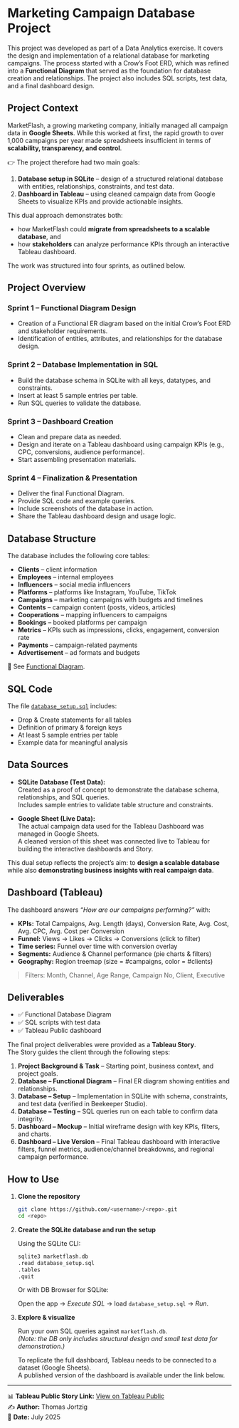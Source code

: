 # Marketing Campaign Database Project

This project was developed as part of a Data Analytics exercise. It covers the design and implementation of a relational database for marketing campaigns. The process started with a Crow’s Foot ERD, which was refined into a **Functional Diagram** that served as the foundation for database creation and relationships. The project also includes SQL scripts, test data, and a final dashboard design.

## Project Context

MarketFlash, a growing marketing company, initially managed all campaign data in **Google Sheets**. While this worked at first, the rapid growth to over 1,000 campaigns per year made spreadsheets insufficient in terms of **scalability, transparency, and control**.  

👉 The project therefore had two main goals:

1. **Database setup in SQLite** – design of a structured relational database with entities, relationships, constraints, and test data.  
2. **Dashboard in Tableau** – using cleaned campaign data from Google Sheets to visualize KPIs and provide actionable insights.  

This dual approach demonstrates both:

- how MarketFlash could **migrate from spreadsheets to a scalable database**, and  
- how **stakeholders** can analyze performance KPIs through an interactive Tableau dashboard.  

The work was structured into four sprints, as outlined below.

## Project Overview

### Sprint 1 – Functional Diagram Design

- Creation of a Functional ER diagram based on the initial Crow’s Foot ERD and stakeholder requirements.  
- Identification of entities, attributes, and relationships for the database design.  

### Sprint 2 – Database Implementation in SQL

- Build the database schema in SQLite with all keys, datatypes, and constraints.  
- Insert at least 5 sample entries per table.  
- Run SQL queries to validate the database.  

### Sprint 3 – Dashboard Creation

- Clean and prepare data as needed.  
- Design and iterate on a Tableau dashboard using campaign KPIs (e.g., CPC, conversions, audience performance).  
- Start assembling presentation materials.  

### Sprint 4 – Finalization & Presentation

- Deliver the final Functional Diagram.  
- Provide SQL code and example queries.  
- Include screenshots of the database in action.  
- Share the Tableau dashboard design and usage logic.  

## Database Structure

The database includes the following core tables:

- **Clients** – client information  
- **Employees** – internal employees  
- **Influencers** – social media influencers  
- **Platforms** – platforms like Instagram, YouTube, TikTok  
- **Campaigns** – marketing campaigns with budgets and timelines  
- **Contents** – campaign content (posts, videos, articles)  
- **Cooperations** – mapping influencers to campaigns  
- **Bookings** – booked platforms per campaign  
- **Metrics** – KPIs such as impressions, clicks, engagement, conversion rate  
- **Payments** – campaign-related payments  
- **Advertisement** – ad formats and budgets  

📌 See [Functional Diagram](./MarketFlash_Functional_Diagram.png).

## SQL Code

The file [`database_setup.sql`](./database_setup.sql) includes:

- Drop & Create statements for all tables  
- Definition of primary & foreign keys  
- At least 5 sample entries per table  
- Example data for meaningful analysis  

## Data Sources

- **SQLite Database (Test Data):**  
  Created as a proof of concept to demonstrate the database schema, relationships, and SQL queries.  
  Includes sample entries to validate table structure and constraints.  

- **Google Sheet (Live Data):**  
  The actual campaign data used for the Tableau Dashboard was managed in Google Sheets.  
  A cleaned version of this sheet was connected live to Tableau for building the interactive dashboards and Story.  

This dual setup reflects the project’s aim: to **design a scalable database** while also **demonstrating business insights with real campaign data**.

## Dashboard (Tableau)

The dashboard answers *“How are our campaigns performing?”* with:

- **KPIs:** Total Campaigns, Avg. Length (days), Conversion Rate, Avg. Cost, Avg. CPC, Avg. Cost per Conversion  
- **Funnel:** Views → Likes → Clicks → Conversions (click to filter)  
- **Time series:** Funnel over time with conversion overlay  
- **Segments:** Audience & Channel performance (pie charts & filters)  
- **Geography:** Region treemap (size = #campaigns, color = #clients)  

> Filters: Month, Channel, Age Range, Campaign No, Client, Executive  

## Deliverables

- ✅ Functional Database Diagram  
- ✅ SQL scripts with test data  
- ✅ Tableau Public dashboard  

The final project deliverables were provided as a **Tableau Story**.  
The Story guides the client through the following steps:

1. **Project Background & Task** – Starting point, business context, and project goals.  
2. **Database – Functional Diagram** – Final ER diagram showing entities and relationships.  
3. **Database – Setup** – Implementation in SQLite with schema, constraints, and test data (verified in Beekeeper Studio).  
4. **Database – Testing** – SQL queries run on each table to confirm data integrity.  
5. **Dashboard – Mockup** – Initial wireframe design with key KPIs, filters, and charts.  
6. **Dashboard – Live Version** – Final Tableau dashboard with interactive filters, funnel metrics, audience/channel breakdowns, and regional campaign performance.  

## How to Use

1. **Clone the repository**

   ```bash
   git clone https://github.com/<username>/<repo>.git
   cd <repo>
   ```

2. **Create the SQLite database and run the setup**

   Using the SQLite CLI:

   ```bash
   sqlite3 marketflash.db
   .read database_setup.sql
   .tables
   .quit
   ```

   Or with DB Browser for SQLite:

   Open the app → *Execute SQL* → load `database_setup.sql` → *Run*.

3. **Explore & visualize**

   Run your own SQL queries against `marketflash.db`.  
   *(Note: the DB only includes structural design and small test data for demonstration.)*  

   To replicate the full dashboard, Tableau needs to be connected to a dataset (Google Sheets).  
   A published version of the dashboard is available under the link below.

---

📊 **Tableau Public Story Link:** [View on Tableau Public](https://public.tableau.com/shared/RMMSWWZB9?:display_count=n&:origin=viz_share_link)  
✍️ **Author:** Thomas Jortzig  
📅 **Date:** July 2025
